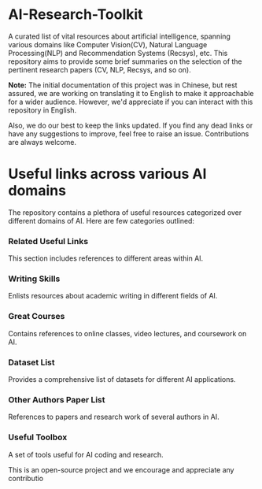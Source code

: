 # AI-Research-Toolkit

A curated list of vital resources about artificial intelligence, spanning various domains like Computer Vision(CV), Natural Language Processing(NLP) and Recommendation Systems (Recsys), etc. This repository aims to provide some brief summaries on the selection of the pertinent research papers (CV, NLP, Recsys, and so on).

**Note:** The initial documentation of this project was in Chinese, but rest assured, we are working on translating it to English to make it approachable for a wider audience. However, we'd appreciate if you can interact with this repository in English.

Also, we do our best to keep the links updated. If you find any dead links or have any suggestions to improve, feel free to raise an issue. Contributions are always welcome.

# Useful links across various AI domains

The repository contains a plethora of useful resources categorized over different domains of AI. Here are few categories outlined:

### Related Useful Links
This section includes references to different areas within AI.

### Writing Skills
Enlists resources about academic writing in different fields of AI.

### Great Courses
Contains references to online classes, video lectures, and coursework on AI.

### Dataset List
Provides a comprehensive list of datasets for different AI applications.

### Other Authors Paper List
References to papers and research work of several authors in AI.

### Useful Toolbox
A set of tools useful for AI coding and research.

This is an open-source project and we encourage and appreciate any contributio